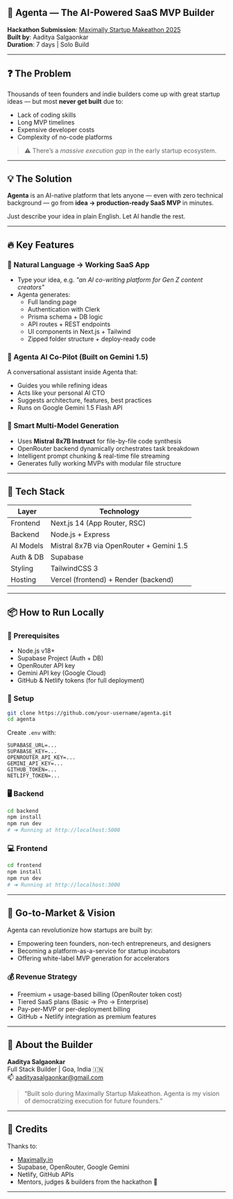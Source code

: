 
## 🚀 Agenta — The AI-Powered SaaS MVP Builder

**Hackathon Submission**: [Maximally Startup Makeathon 2025](https://maximally.in)  
**Built by**: Aaditya Salgaonkar  
**Duration**: 7 days | Solo Build  

---

## ❓ The Problem

Thousands of teen founders and indie builders come up with great startup ideas — but most **never get built** due to:

- Lack of coding skills
- Long MVP timelines
- Expensive developer costs
- Complexity of no-code platforms

> ⚠️ There’s a *massive execution gap* in the early startup ecosystem.

---

## 💡 The Solution

**Agenta** is an AI-native platform that lets anyone — even with zero technical background — go from **idea → production-ready SaaS MVP** in minutes.

Just describe your idea in plain English.
Let AI handle the rest.

---

## 🔥 Key Features

### 🎯 Natural Language → Working SaaS App
- Type your idea, e.g. _"an AI co-writing platform for Gen Z content creators"_
- Agenta generates:
  - Full landing page
  - Authentication with Clerk
  - Prisma schema + DB logic
  - API routes + REST endpoints
  - UI components in Next.js + Tailwind
  - Zipped folder structure + deploy-ready code

### 🤖 Agenta AI Co-Pilot (Built on Gemini 1.5)
A conversational assistant inside Agenta that:
- Guides you while refining ideas
- Acts like your personal AI CTO
- Suggests architecture, features, best practices
- Runs on Google Gemini 1.5 Flash API

### 🧠 Smart Multi-Model Generation
- Uses **Mistral 8x7B Instruct** for file-by-file code synthesis
- OpenRouter backend dynamically orchestrates task breakdown
- Intelligent prompt chunking & real-time file streaming
- Generates fully working MVPs with modular file structure


---

## 🧰 Tech Stack

| Layer        | Technology |
|--------------|------------|
| Frontend     | Next.js 14 (App Router, RSC) |
| Backend      | Node.js + Express |
| AI Models    | Mistral 8x7B via OpenRouter + Gemini 1.5 |
| Auth & DB    | Supabase |
| Styling      | TailwindCSS 3 |
| Hosting      | Vercel (frontend) + Render (backend) |

---

## 📦 How to Run Locally

### 🔧 Prerequisites
- Node.js v18+
- Supabase Project (Auth + DB)
- OpenRouter API key
- Gemini API key (Google Cloud)
- GitHub & Netlify tokens (for full deployment)

### 🧬 Setup

```bash
git clone https://github.com/your-username/agenta.git
cd agenta
```

Create `.env` with:

```env
SUPABASE_URL=...
SUPABASE_KEY=...
OPENROUTER_API_KEY=...
GEMINI_API_KEY=...
GITHUB_TOKEN=...
NETLIFY_TOKEN=...
```

### 🖥 Backend

```bash
cd backend
npm install
npm run dev
# ➜ Running at http://localhost:5000
```

### 💻 Frontend

```bash
cd frontend
npm install
npm run dev
# ➜ Running at http://localhost:3000
```

---

## 💼 Go-to-Market & Vision

Agenta can revolutionize how startups are built by:
- Empowering teen founders, non-tech entrepreneurs, and designers
- Becoming a platform-as-a-service for startup incubators
- Offering white-label MVP generation for accelerators

### 💰 Revenue Strategy
- Freemium + usage-based billing (OpenRouter token cost)
- Tiered SaaS plans (Basic → Pro → Enterprise)
- Pay-per-MVP or per-deployment billing
- GitHub + Netlify integration as premium features

---

## 🙋 About the Builder

**Aaditya Salgaonkar**  
Full Stack Builder | Goa, India 🇮🇳  
📫 aadityasalgaonkar@gmail.com  

> “Built solo during Maximally Startup Makeathon. Agenta is my vision of democratizing execution for future founders.”

---


## 🙏 Credits

Thanks to:

- [Maximally.in](https://maximally.in)
- Supabase, OpenRouter, Google Gemini
- Netlify, GitHub APIs
- Mentors, judges & builders from the hackathon 💙

---
